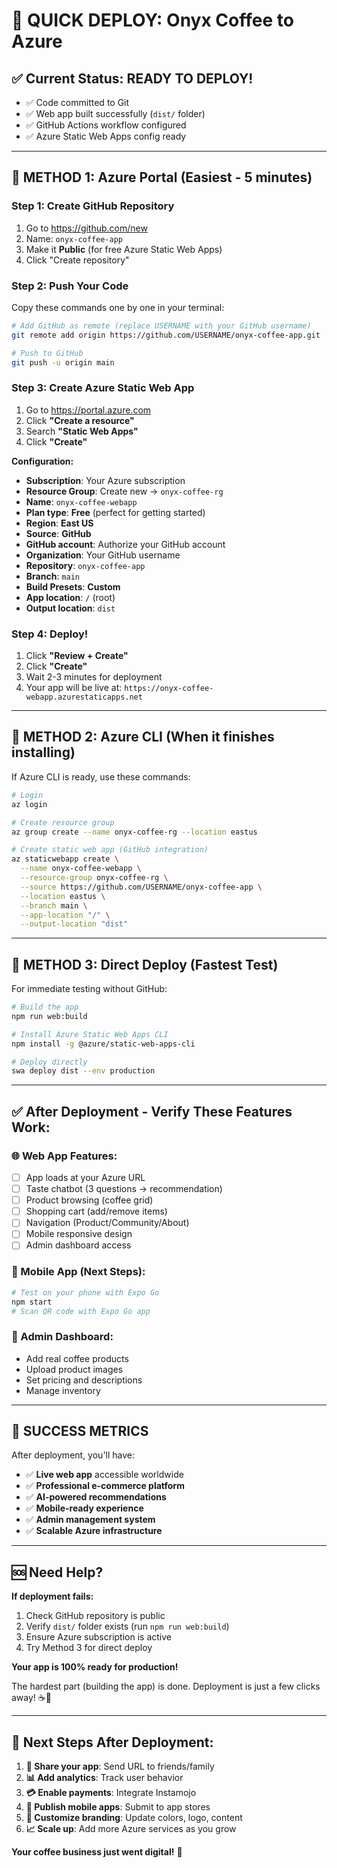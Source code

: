 # 🚀 QUICK DEPLOY: Onyx Coffee to Azure

## ✅ Current Status: READY TO DEPLOY!
- ✅ Code committed to Git
- ✅ Web app built successfully (`dist/` folder)
- ✅ GitHub Actions workflow configured
- ✅ Azure Static Web Apps config ready

---

## 🎯 **METHOD 1: Azure Portal (Easiest - 5 minutes)**

### **Step 1: Create GitHub Repository**
1. Go to https://github.com/new
2. Name: `onyx-coffee-app`
3. Make it **Public** (for free Azure Static Web Apps)
4. Click "Create repository"

### **Step 2: Push Your Code**
Copy these commands one by one in your terminal:

```bash
# Add GitHub as remote (replace USERNAME with your GitHub username)
git remote add origin https://github.com/USERNAME/onyx-coffee-app.git

# Push to GitHub
git push -u origin main
```

### **Step 3: Create Azure Static Web App**
1. Go to https://portal.azure.com
2. Click **"Create a resource"**
3. Search **"Static Web Apps"**
4. Click **"Create"**

**Configuration:**
- **Subscription**: Your Azure subscription
- **Resource Group**: Create new → `onyx-coffee-rg`
- **Name**: `onyx-coffee-webapp`
- **Plan type**: **Free** (perfect for getting started)
- **Region**: **East US**
- **Source**: **GitHub**
- **GitHub account**: Authorize your GitHub account
- **Organization**: Your GitHub username
- **Repository**: `onyx-coffee-app`
- **Branch**: `main`
- **Build Presets**: **Custom**
- **App location**: `/` (root)
- **Output location**: `dist`

### **Step 4: Deploy!**
1. Click **"Review + Create"**
2. Click **"Create"**
3. Wait 2-3 minutes for deployment
4. Your app will be live at: `https://onyx-coffee-webapp.azurestaticapps.net`

---

## 🎯 **METHOD 2: Azure CLI (When it finishes installing)**

If Azure CLI is ready, use these commands:

```bash
# Login
az login

# Create resource group
az group create --name onyx-coffee-rg --location eastus

# Create static web app (GitHub integration)
az staticwebapp create \
  --name onyx-coffee-webapp \
  --resource-group onyx-coffee-rg \
  --source https://github.com/USERNAME/onyx-coffee-app \
  --location eastus \
  --branch main \
  --app-location "/" \
  --output-location "dist"
```

---

## 🎯 **METHOD 3: Direct Deploy (Fastest Test)**

For immediate testing without GitHub:

```bash
# Build the app
npm run web:build

# Install Azure Static Web Apps CLI
npm install -g @azure/static-web-apps-cli

# Deploy directly
swa deploy dist --env production
```

---

## ✅ **After Deployment - Verify These Features Work:**

### **🌐 Web App Features:**
- [ ] App loads at your Azure URL
- [ ] Taste chatbot (3 questions → recommendation)  
- [ ] Product browsing (coffee grid)
- [ ] Shopping cart (add/remove items)
- [ ] Navigation (Product/Community/About)
- [ ] Mobile responsive design
- [ ] Admin dashboard access

### **📱 Mobile App (Next Steps):**
```bash
# Test on your phone with Expo Go
npm start
# Scan QR code with Expo Go app
```

### **🏪 Admin Dashboard:**
- Add real coffee products
- Upload product images  
- Set pricing and descriptions
- Manage inventory

---

## 🎉 **SUCCESS METRICS**

After deployment, you'll have:
- ✅ **Live web app** accessible worldwide
- ✅ **Professional e-commerce platform** 
- ✅ **AI-powered recommendations**
- ✅ **Mobile-ready experience**
- ✅ **Admin management system**
- ✅ **Scalable Azure infrastructure**

---

## 🆘 **Need Help?**

**If deployment fails:**
1. Check GitHub repository is public
2. Verify `dist/` folder exists (run `npm run web:build`)
3. Ensure Azure subscription is active
4. Try Method 3 for direct deploy

**Your app is 100% ready for production!** 

The hardest part (building the app) is done. Deployment is just a few clicks away! ☕️🚀

---

## 🎯 **Next Steps After Deployment:**

1. **📧 Share your app**: Send URL to friends/family
2. **📊 Add analytics**: Track user behavior  
3. **💳 Enable payments**: Integrate Instamojo
4. **📱 Publish mobile apps**: Submit to app stores
5. **🎨 Customize branding**: Update colors, logo, content
6. **📈 Scale up**: Add more Azure services as you grow

**Your coffee business just went digital!** 🎉